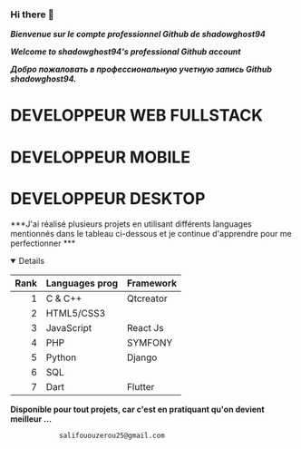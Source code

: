 ### Hi there 👋

<!--
**shadowghost94/shadowghost94** is a ✨ _special_ ✨ repository because its `README.md` (this file) appears on your GitHub profile.

Here are some ideas to get you started:

- 🔭 I’m currently working on ...
- 🌱 I’m currently learning ...
- 👯 I’m looking to collaborate on ...
- 🤔 I’m looking for help with ...
- 💬 Ask me about ...
- 📫 How to reach me: ...
- 😄 Pronouns: ...
- ⚡ Fun fact: ...
-->
***Bienvenue sur le compte professionnel Github de shadowghost94***  


***Welcome to shadowghost94's professional Github account***  


***Добро пожаловать в профессиональную учетную запись Github shadowghost94.***  


# DEVELOPPEUR WEB FULLSTACK
# DEVELOPPEUR MOBILE
# DEVELOPPEUR DESKTOP


***J'ai réalisé plusieurs projets en utilisant différents languages mentionnés dans le tableau ci-dessous et je continue d'apprendre pour me perfectionner ***  
<details open>
  
| Rank | Languages prog| Framework |
|-----:|---------------|-----------|
|     1| C & C++       | Qtcreator |
|     2| HTML5/CSS3    |           |
|     3| JavaScript    | React Js  |
|     4| PHP           | SYMFONY   |
|     5| Python        | Django    |
|     6| SQL           |           |
|     7| Dart          | Flutter   |

</details>  

**Disponible pour tout projets, car c'est en pratiquant qu'on devient meilleur ...**  


                salifououzerou25@gmail.com

